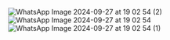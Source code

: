 ![WhatsApp Image 2024-09-27 at 19 02 54 (2)](https://github.com/user-attachments/assets/3bb46c2a-ea05-422f-be92-63432fc082b7)
![WhatsApp Image 2024-09-27 at 19 02 54](https://github.com/user-attachments/assets/bc776de0-fd8f-455c-9d82-f23c3acf2e46)
![WhatsApp Image 2024-09-27 at 19 02 54 (1)](https://github.com/user-attachments/assets/4b471531-1f33-4f80-8540-54d48f3a1cb1)
